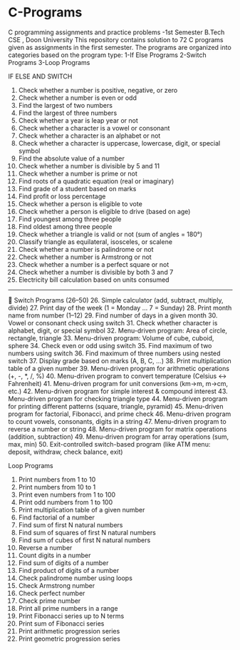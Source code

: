 # C-Programs
C programming assignments and practice problems -1st Semester B.Tech CSE , Doon University
This repository contains solution to 72 C programs given as assignments in the first semester.
The programs are organized into categories based on the program type:
1-If Else Programs 
2-Switch Programs
3-Loop Programs 

IF ELSE AND SWITCH
1.	Check whether a number is positive, negative, or zero
2.	Check whether a number is even or odd
3.	Find the largest of two numbers
4.	Find the largest of three numbers
5.	Check whether a year is leap year or not
6.	Check whether a character is a vowel or consonant
7.	Check whether a character is an alphabet or not
8.	Check whether a character is uppercase, lowercase, digit, or special symbol
9.	Find the absolute value of a number
10.	Check whether a number is divisible by 5 and 11
11.	Check whether a number is prime or not
12.	Find roots of a quadratic equation (real or imaginary)
13.	Find grade of a student based on marks
14.	Find profit or loss percentage
15.	Check whether a person is eligible to vote
16.	Check whether a person is eligible to drive (based on age)
17.	Find youngest among three people
18.	Find oldest among three people
19.	Check whether a triangle is valid or not (sum of angles = 180°)
20.	Classify triangle as equilateral, isosceles, or scalene
21.	Check whether a number is palindrome or not
22.	Check whether a number is Armstrong or not
23.	Check whether a number is a perfect square or not
24.	Check whether a number is divisible by both 3 and 7
25.	Electricity bill calculation based on units consumed
________________________________________
🔹 Switch Programs (26–50)
26.	Simple calculator (add, subtract, multiply, divide)
27.	Print day of the week (1 = Monday … 7 = Sunday)
28.	Print month name from number (1–12)
29.	Find number of days in a given month
30.	Vowel or consonant check using switch
31.	Check whether character is alphabet, digit, or special symbol
32.	Menu-driven program: Area of circle, rectangle, triangle
33.	Menu-driven program: Volume of cube, cuboid, sphere
34.	Check even or odd using switch
35.	Find maximum of two numbers using switch
36.	Find maximum of three numbers using nested switch
37.	Display grade based on marks (A, B, C, …)
38.	Print multiplication table of a given number
39.	Menu-driven program for arithmetic operations (+, -, *, /, %)
40.	Menu-driven program to convert temperature (Celsius ↔ Fahrenheit)
41.	Menu-driven program for unit conversions (km→m, m→cm, etc.)
42.	Menu-driven program for simple interest & compound interest
43.	Menu-driven program for checking triangle type
44.	Menu-driven program for printing different patterns (square, triangle, pyramid)
45.	Menu-driven program for factorial, Fibonacci, and prime check
46.	Menu-driven program to count vowels, consonants, digits in a string
47.	Menu-driven program to reverse a number or string
48.	Menu-driven program for matrix operations (addition, subtraction)
49.	Menu-driven program for array operations (sum, max, min)
50.	Exit-controlled switch-based program (like ATM menu: deposit, withdraw, check balance, exit)


Loop Programs
1.	Print numbers from 1 to 10
2.	Print numbers from 10 to 1
3.	Print even numbers from 1 to 100
4.	Print odd numbers from 1 to 100
5.	Print multiplication table of a given number
6.	Find factorial of a number
7.	Find sum of first N natural numbers
8.	Find sum of squares of first N natural numbers
9.	Find sum of cubes of first N natural numbers
10.	Reverse a number
11.	Count digits in a number
12.	Find sum of digits of a number
13.	Find product of digits of a number
14.	Check palindrome number using loops
15.	Check Armstrong number
16.	Check perfect number
17.	Check prime number
18.	Print all prime numbers in a range
19.	Print Fibonacci series up to N terms
20.	Print sum of Fibonacci series
21.	Print arithmetic progression series
22.	Print geometric progression series
